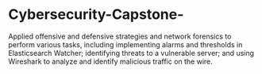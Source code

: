 # Cybersecurity-Capstone-
Applied offensive and defensive strategies and network forensics to perform various tasks, including implementing alarms and thresholds in Elasticsearch Watcher; identifying threats to a vulnerable server; and using Wireshark to analyze and identify malicious traffic on the wire. 
